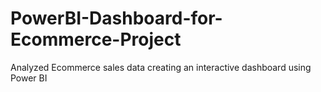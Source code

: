 # PowerBI-Dashboard-for-Ecommerce-Project
Analyzed Ecommerce sales data creating an interactive dashboard using Power BI
